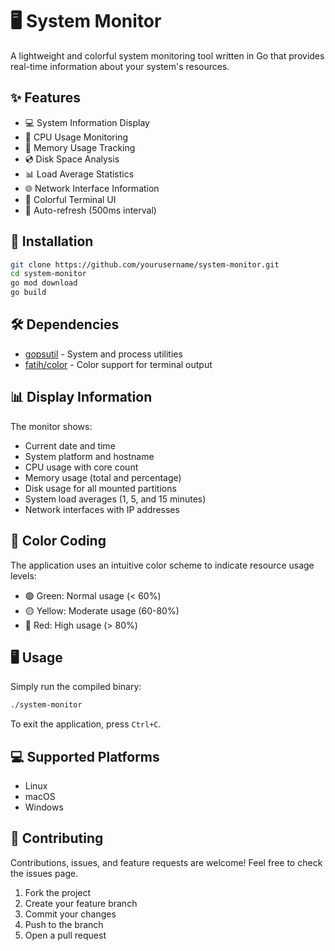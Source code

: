 # 🖥️ System Monitor

A lightweight and colorful system monitoring tool written in Go that provides real-time information about your system's resources.

## ✨ Features

- 💻 System Information Display
- 🔄 CPU Usage Monitoring
- 💾 Memory Usage Tracking
- 💿 Disk Space Analysis
- 📊 Load Average Statistics
- 🌐 Network Interface Information
- 🎨 Colorful Terminal UI
- 🔄 Auto-refresh (500ms interval)

## 🚀 Installation

```bash
git clone https://github.com/yourusername/system-monitor.git
cd system-monitor
go mod download
go build
```

## 🛠️ Dependencies

- [gopsutil](https://github.com/shirou/gopsutil) - System and process utilities
- [fatih/color](https://github.com/fatih/color) - Color support for terminal output

## 📊 Display Information

The monitor shows:

- Current date and time
- System platform and hostname
- CPU usage with core count
- Memory usage (total and percentage)
- Disk usage for all mounted partitions
- System load averages (1, 5, and 15 minutes)
- Network interfaces with IP addresses

## 🎨 Color Coding

The application uses an intuitive color scheme to indicate resource usage levels:

- 🟢 Green: Normal usage (< 60%)
- 🟡 Yellow: Moderate usage (60-80%)
- 🔴 Red: High usage (> 80%)

## 🖥️ Usage

Simply run the compiled binary:

```bash
./system-monitor
```

To exit the application, press `Ctrl+C`.

## 💻 Supported Platforms

- Linux
- macOS
- Windows

## 🤝 Contributing

Contributions, issues, and feature requests are welcome! Feel free to check the issues page.

1. Fork the project
2. Create your feature branch
3. Commit your changes
4. Push to the branch
5. Open a pull request
